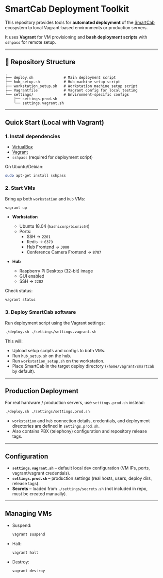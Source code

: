 # SmartCab Deployment Toolkit

This repository provides tools for **automated deployment** of the [SmartCab](https://github.com/smart-cab) ecosystem to local Vagrant-based environments or production servers.  

It uses **Vagrant** for VM provisioning and **bash deployment scripts** with `sshpass` for remote setup.

---

## 📂 Repository Structure

```
.
├── deploy.sh              # Main deployment script
├── hub_setup.sh           # Hub machine setup script
├── workstation_setup.sh   # Workstation machine setup script
├── Vagrantfile            # Vagrant config for local testing
└── settings/              # Environment-specific configs
    ├── settings.prod.sh
    └── settings.vagrant.sh
```

---

## Quick Start (Local with Vagrant)

### 1. Install dependencies
- [VirtualBox](https://www.virtualbox.org/wiki/Downloads)  
- [Vagrant](https://developer.hashicorp.com/vagrant/downloads)  
- `sshpass` (required for deployment script)  

On Ubuntu/Debian:
```bash
sudo apt-get install sshpass
```

### 2. Start VMs
Bring up both `workstation` and `hub` VMs:
```bash
vagrant up
```

- **Workstation**  
  - Ubuntu 18.04 (`hashicorp/bionic64`)  
  - Ports:  
    - SSH → `2201`  
    - Redis → `6379`  
    - Hub Frontend → `3000`  
    - Conference Camera Frontend → `8787`  

- **Hub**  
  - Raspberry Pi Desktop (32-bit) image  
  - GUI enabled  
  - SSH → `2202`  

Check status:
```bash
vagrant status
```

### 3. Deploy SmartCab software
Run deployment script using the Vagrant settings:
```bash
./deploy.sh ./settings/settings.vagrant.sh
```

This will:
- Upload setup scripts and configs to both VMs.  
- Run `hub_setup.sh` on the hub.  
- Run `workstation_setup.sh` on the workstation.  
- Place SmartCab in the target deploy directory (`/home/vagrant/smartcab` by default).

---

## Production Deployment

For real hardware / production servers, use `settings.prod.sh` instead:

```bash
./deploy.sh ./settings/settings.prod.sh
```

- `workstation` and `hub` connection details, credentials, and deployment directories are defined in `settings.prod.sh`.  
- Also contains PBX (telephony) configuration and repository release tags.

---

## Configuration

- **`settings.vagrant.sh`** – default local dev configuration (VM IPs, ports, vagrant/vagrant credentials).  
- **`settings.prod.sh`** – production settings (real hosts, users, deploy dirs, release tags).  
- **Secrets** – loaded from `./settings/secrets.sh` (not included in repo, must be created manually).  

---

## Managing VMs

- Suspend:
  ```bash
  vagrant suspend
  ```
- Halt:
  ```bash
  vagrant halt
  ```
- Destroy:
  ```bash
  vagrant destroy
  ```

